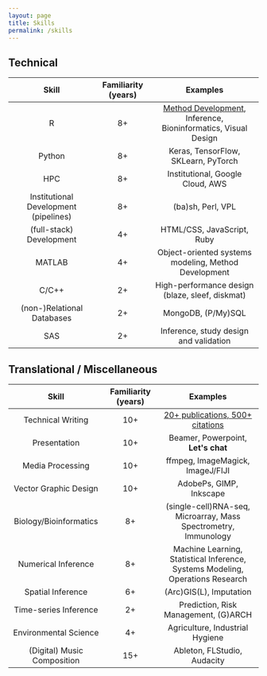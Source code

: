 ```yaml
---
layout: page
title: Skills
permalink: /skills
---
```


## Technical

| Skill | Familiarity (years) | Examples |
| :---: | :-: | :------: |
| R | 8+ | [Method Development](https://cran.r-project.org/web/packages/fasthplus/index.html), Inference, Bioninformatics, Visual Design |
| Python | 8+ | Keras, TensorFlow, SKLearn, PyTorch |
| HPC | 8+ | Institutional, Google Cloud, AWS |
| Institutional Development (pipelines) | 8+ | (ba)sh, Perl, VPL |
| (full-stack) Development | 4+ | HTML/CSS, JavaScript, Ruby |
| MATLAB | 4+ | Object-oriented systems modeling, Method Development |
| C/C++ | 2+ | High-performance design (blaze, sleef, diskmat) |
| (non-)Relational Databases | 2+ | MongoDB, (P/My)SQL |
| SAS | 2+ | Inference, study design and validation |


## Translational / Miscellaneous

| Skill | Familiarity (years) | Examples |
| :---: | :-: | :------: |
| Technical Writing | 10+ | [20+ publications, 500+ citations](https://scholar.google.com/citations?user=KXKrFoAAAAAJ) |
| Presentation | 10+ | Beamer, Powerpoint, **<span title="ntdyjack 'at' gmail 'dot' com">Let's chat</span>** |
| Media Processing | 10+ | ffmpeg, ImageMagick, ImageJ/FIJI |
| Vector Graphic Design | 10+ | AdobePs, GIMP, Inkscape |
| Biology/Bioinformatics | 8+ | (single-cell)RNA-seq, Microarray, Mass Spectrometry, Immunology |
| Numerical Inference | 8+ | Machine Learning, Statistical Inference, Systems Modeling, Operations Research |
| Spatial Inference | 6+ | (Arc)GIS(L), Imputation |
| Time-series Inference | 2+ | Prediction, Risk Management, (G)ARCH |
| Environmental Science | 4+ | Agriculture, Industrial Hygiene |
| (Digital) Music Composition | 15+ | Ableton, FLStudio, Audacity |
